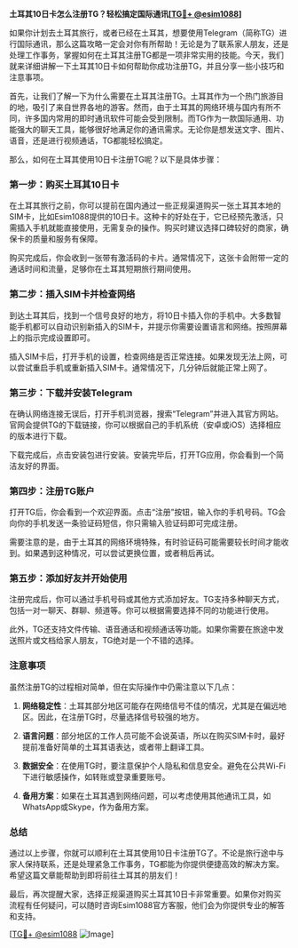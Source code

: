 **土耳其10日卡怎么注册TG？轻松搞定国际通讯[[TG💪+ @esim1088](https://t.me/s/esim1088)]**

如果你计划去土耳其旅行，或者已经在土耳其，想要使用Telegram（简称TG）进行国际通讯，那么这篇攻略一定会对你有所帮助！无论是为了联系家人朋友，还是处理工作事务，掌握如何在土耳其注册TG都是一项非常实用的技能。今天，我们就来详细讲解一下土耳其10日卡如何帮助你成功注册TG，并且分享一些小技巧和注意事项。

首先，让我们了解一下为什么需要在土耳其注册TG。土耳其作为一个热门旅游目的地，吸引了来自世界各地的游客。然而，由于土耳其的网络环境与国内有所不同，许多国内常用的即时通讯软件可能会受到限制。而TG作为一款国际通用、功能强大的聊天工具，能够很好地满足你的通讯需求。无论你是想发送文字、图片、语音，还是进行视频通话，TG都能轻松搞定。

那么，如何在土耳其使用10日卡注册TG呢？以下是具体步骤：

### **第一步：购买土耳其10日卡**

在土耳其旅行之前，你可以提前在国内通过一些正规渠道购买一张土耳其本地的SIM卡，比如Esim1088提供的10日卡。这种卡的好处在于，它已经预先激活，只需插入手机就能直接使用，无需复杂的操作。购买时建议选择口碑较好的商家，确保卡的质量和服务有保障。

购买完成后，你会收到一张带有激活码的卡片。通常情况下，这张卡会附带一定的通话时间和流量，足够你在土耳其短期旅行期间使用。

### **第二步：插入SIM卡并检查网络**

到达土耳其后，找到一个信号良好的地方，将10日卡插入你的手机中。大多数智能手机都可以自动识别新插入的SIM卡，并提示你需要设置语言和网络。按照屏幕上的指示完成设置即可。

插入SIM卡后，打开手机的设置，检查网络是否正常连接。如果发现无法上网，可以尝试重启手机或重新插入SIM卡。通常情况下，几分钟后就能正常上网了。

### **第三步：下载并安装Telegram**

在确认网络连接无误后，打开手机浏览器，搜索“Telegram”并进入其官方网站。官网会提供TG的下载链接，你可以根据自己的手机系统（安卓或iOS）选择相应的版本进行下载。

下载完成后，点击安装包进行安装。安装完毕后，打开TG应用，你会看到一个简洁友好的界面。

### **第四步：注册TG账户**

打开TG后，你会看到一个欢迎界面。点击“注册”按钮，输入你的手机号码。TG会向你的手机发送一条验证码短信，你只需输入验证码即可完成注册。

需要注意的是，由于土耳其的网络环境特殊，有时验证码可能需要较长时间才能收到。如果遇到这种情况，可以尝试更换位置，或者稍后再试。

### **第五步：添加好友并开始使用**

注册完成后，你可以通过手机号码或其他方式添加好友。TG支持多种聊天方式，包括一对一聊天、群聊、频道等。你可以根据需要选择不同的功能进行使用。

此外，TG还支持文件传输、语音通话和视频通话等功能。如果你需要在旅途中发送照片或文档给家人朋友，TG绝对是一个不错的选择。

### **注意事项**

虽然注册TG的过程相对简单，但在实际操作中仍需注意以下几点：

1. **网络稳定性**：土耳其部分地区可能存在网络信号不佳的情况，尤其是在偏远地区。因此，在注册TG时，尽量选择信号较强的地方。
   
2. **语言问题**：部分地区的工作人员可能不会说英语，所以在购买SIM卡时，最好提前准备好简单的土耳其语表达，或者带上翻译工具。

3. **数据安全**：在使用TG时，要注意保护个人隐私和信息安全。避免在公共Wi-Fi下进行敏感操作，如转账或登录重要账号。

4. **备用方案**：如果在土耳其遇到网络问题，可以考虑使用其他通讯工具，如WhatsApp或Skype，作为备用方案。

### **总结**

通过以上步骤，你就可以顺利在土耳其使用10日卡注册TG了。不论是旅行途中与家人保持联系，还是处理紧急工作事务，TG都能为你提供便捷高效的解决方案。希望这篇文章能帮助到即将前往土耳其的朋友们！

最后，再次提醒大家，选择正规渠道购买土耳其10日卡非常重要。如果你对购买流程有任何疑问，可以随时咨询Esim1088官方客服，他们会为你提供专业的解答和支持。

[[TG💪+ @esim1088](https://t.me/s/esim1088) ![Image](https://i.postimg.cc/4NQfJmqS/Snipaste-2025-05-13-00-14-12.png)]